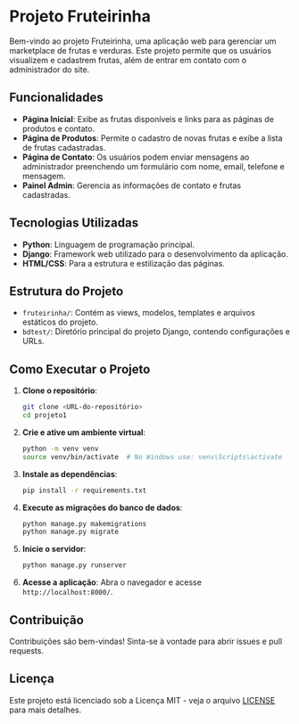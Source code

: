 # Projeto Fruteirinha

Bem-vindo ao projeto Fruteirinha, uma aplicação web para gerenciar um marketplace de frutas e verduras. Este projeto permite que os usuários visualizem e cadastrem frutas, além de entrar em contato com o administrador do site.

## Funcionalidades

- **Página Inicial**: Exibe as frutas disponíveis e links para as páginas de produtos e contato.
- **Página de Produtos**: Permite o cadastro de novas frutas e exibe a lista de frutas cadastradas.
- **Página de Contato**: Os usuários podem enviar mensagens ao administrador preenchendo um formulário com nome, email, telefone e mensagem.
- **Painel Admin**: Gerencia as informações de contato e frutas cadastradas.

## Tecnologias Utilizadas

- **Python**: Linguagem de programação principal.
- **Django**: Framework web utilizado para o desenvolvimento da aplicação.
- **HTML/CSS**: Para a estrutura e estilização das páginas.

## Estrutura do Projeto

- `fruteirinha/`: Contém as views, modelos, templates e arquivos estáticos do projeto.
- `bdtest/`: Diretório principal do projeto Django, contendo configurações e URLs.

## Como Executar o Projeto

1. **Clone o repositório**:
   ```bash
   git clone <URL-do-repositório>
   cd projeto1
   ```

2. **Crie e ative um ambiente virtual**:
   ```bash
   python -m venv venv
   source venv/bin/activate  # No Windows use: venv\Scripts\activate
   ```

3. **Instale as dependências**:
   ```bash
   pip install -r requirements.txt
   ```

4. **Execute as migrações do banco de dados**:
   ```bash
   python manage.py makemigrations
   python manage.py migrate
   ```

5. **Inicie o servidor**:
   ```bash
   python manage.py runserver
   ```

6. **Acesse a aplicação**:
   Abra o navegador e acesse `http://localhost:8000/`.

## Contribuição

Contribuições são bem-vindas! Sinta-se à vontade para abrir issues e pull requests.

## Licença

Este projeto está licenciado sob a Licença MIT - veja o arquivo [LICENSE](LICENSE) para mais detalhes.
